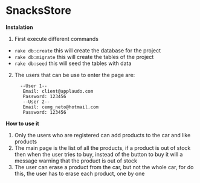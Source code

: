 # SnacksStore

**Instalation**

1. First execute different commands
  - ```rake db:create``` this will create the database for the project
  - ```rake db:migrate``` this will create the tables of the project
  - ```rake db:seed``` this will seed the tables with data
2. The users that can be use to enter the page are:
    ```
      --User 1--
       Email: client@applaudo.com
       Password: 123456
       --User 2--
       Email: cemg_neto@hotmail.com
       Password: 123456
     ```
**How to use it**

1. Only the users who are registered can add products to the car and like products
2. The main page is the list of all the products, if a product is out of stock then when the user tries to buy, instead of the button to buy it will a message warning that the product is out of stock
3. The user can erase a product from the car, but not the whole car, for do this, the user has to erase each product, one by one
